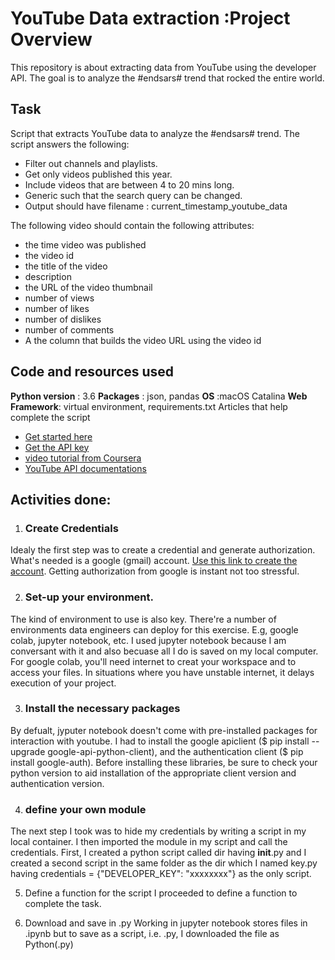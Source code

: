 # YouTube Data extraction :Project Overview

This repository is about extracting data from YouTube using the developer API. The goal is to analyze the #endsars# trend that rocked the entire world.

## Task
Script that extracts YouTube data to analyze the #endsars# trend.
The script answers the following:
*	Filter out channels and playlists.
*	Get only videos published this year.
*	Include videos that are between 4 to 20 mins long.
*	Generic such that the search query can be changed.
*   Output should have filename : current_timestamp_youtube_data


The following video should contain the following attributes:
*	the time video was published
*   the video id
*	the title of the video
*	description
*	the URL of the video thumbnail
*	number of views
*	number of likes
*	number of dislikes
*	number of comments
*   A the column that builds the video URL using the video id

## Code and resources used
**Python version** : 3.6
**Packages** : json, pandas
**OS** :macOS Catalina
**Web Framework**: virtual environment, requirements.txt
Articles that help complete the script
* [Get started here](https://developers.google.com/youtube/v3/getting-started)
* [Get the API key](https://rapidapi.com/blog/how-to-get-youtube-api-key)
* [video tutorial from Coursera](https://www.coursera.org/lecture/social-media-data-analytics/video-4-using-python-to-extract-data-from-youtube-hfelS)
* [YouTube API documentations](https://youtube-data-api.readthedocs.io/en/latest/youtube_api.html)

## Activities done:
1. ### Create Credentials
Idealy the first step was to create a credential and generate authorization. What's needed is a google (gmail) account. [Use this link to create the account](https://developers.google.com/youtube/v3/getting-started). Getting authorization from google is instant not too stressful.

2. ### Set-up your environment.
The kind of environment to use is also key. There're a number of environments data engineers can deploy for this exercise. E.g, google colab, jupyter notebook, etc. I used jupyter notebook because I am conversant with it and also becuase all I do is saved on my local computer. For google colab, you'll need internet to creat your workspace and to access your files. In situations where you have unstable internet, it delays execution of your project.

3. ### Install the necessary packages 
By defualt, jyputer notebook doesn't come with pre-installed packages for interaction with youtube. I had to install the google apiclient ($ pip install --upgrade google-api-python-client), and the authentication client ($ pip install google-auth). Before installing these libraries, be sure to check your python version to aid installation of the appropriate client version and authentication version.

4. ### define your own module
The next step I took was to hide my credentials by writing a script in my local container. I then imported the module in my script and call the credentials. First, I created a python script called dir having __init__.py and I created a second script in the same folder as the dir which I named key.py having credentials = {"DEVELOPER_KEY": "xxxxxxxx"} as the only script.

5. Define a function for the script
I proceeded to define a function to complete the task.

6. Download and save in .py
Working in jupyter notebook stores files in .ipynb but to save as a script, i.e. .py, I downloaded the file as Python(.py)
    
